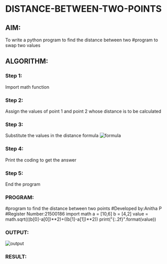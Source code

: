 # DISTANCE-BETWEEN-TWO-POINTS

## AIM:
To write a python program to find the distance between two #program to swap two values

## ALGORITHM:
### Step 1: 
Import math function 
### Step 2:
Assign the values of point 1 and point 2 whose distance is to be calculated 
### Step 3: 
Substitute the values in the distance formula  ![formula](/formula.jpg)
### Step 4:
Print the coding to get the answer 
### Step 5:
End the program 
### PROGRAM:
#program to find the distance between two points
#Developed by:Anitha P
#Register Number:21500186
import math
a = [10,6]
b = [4,2]
value = math.sqrt(((b[0]-a[0])**2)+((b[1]-a[1])**2))
print("{:.2f}".format(value))

  


### OUTPUT:
![output](./python3.png)


### RESULT:
